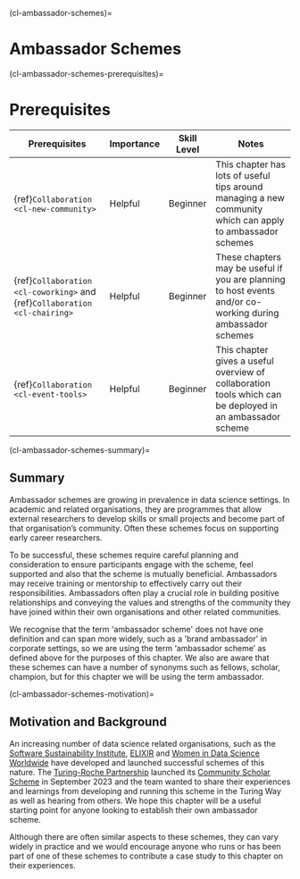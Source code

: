 (cl-ambassador-schemes)=
# Ambassador Schemes

(cl-ambassador-schemes-prerequisites)=
# Prerequisites

| Prerequisites | Importance | Skill Level | Notes | 
| -------- | -------- | -------- |-------- |
| {ref}`Collaboration <cl-new-community>`  | Helpful    | Beginner     | This chapter has lots of useful tips around managing a new community which can apply to ambassador schemes 
| {ref}`Collaboration <cl-coworking>` and {ref}`Collaboration <cl-chairing>`  | Helpful    | Beginner     | These chapters may be useful if you are planning to host events and/or co-working during ambassador schemes
| {ref}`Collaboration <cl-event-tools>`  | Helpful    | Beginner     | This chapter gives a useful overview of collaboration tools which can be deployed in an ambassador scheme

(cl-ambassador-schemes-summary)=
## Summary

Ambassador schemes are growing in prevalence in data science settings. 
In academic and related organisations, they are programmes that allow external researchers to develop skills or small projects and become part of that organisation’s community. 
Often these schemes focus on supporting early career researchers. 

To be successful, these schemes require careful planning and consideration to ensure participants engage with the scheme, feel supported and also that the scheme is mutually beneficial. 
Ambassadors may receive training or mentorship to effectively carry out their responsibilities. 
Ambassadors often play a crucial role in building positive relationships and conveying the values and strengths of the community they have joined within their own organisations and other related communities.

We recognise that the term 'ambassador scheme' does not have one definition and can span more widely, such as a 'brand ambassador' in corporate settings, so we are using the term ‘ambassador scheme’ as defined above for the purposes of this chapter. 
We also are aware that these schemes can have a number of synonyms such as fellows, scholar, champion, but for this chapter we will be using the term ambassador. 

(cl-ambassador-schemes-motivation)=
## Motivation and Background 

An increasing number of data science related organisations, such as the [Software Sustainability Institute](https://www.software.ac.uk/programmes/fellowship-programme), [ELIXIR](https://elixiruknode.org/activities/fellowship/) and [Women in Data Science Worldwide](https://www.widsworldwide.org/join-us/ambassador-program/) have developed and launched successful schemes of this nature. 
The [Turing-Roche Partnership](https://www.turing.ac.uk/research/research-projects/alan-turing-institute-roche-strategic-partnership) launched its [Community Scholar Scheme](https://www.turing.ac.uk/research/research-projects/alan-turing-institute-roche-strategic-partnership/community-scholars) in September 2023 and the team wanted to share their experiences and learnings from developing and running this scheme in the Turing Way as well as hearing from others. 
We hope this chapter will be a useful starting point for anyone looking to establish their own ambassador scheme. 

Although there are often similar aspects to these schemes, they can vary widely in practice and we would encourage anyone who runs or has been part of one of these schemes to contribute a case study to this chapter on their experiences.
